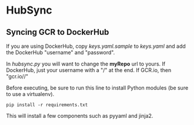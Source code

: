 # HubSync
## Syncing GCR to DockerHub

If you are using DockerHub, copy _keys.yaml.sample_ to _keys.yaml_ and add the DockerHub "username" and "password".

In _hubsync.py_ you will want to change the __myRepo__ url to yours. If DockerHub, just your username with a "/" at the end. If GCR.io, then "gcr.io/<myrepo>/"

Before executing, be sure to run this line to install Python modules (be sure to use a virtualenv).

```
pip install -r requirements.txt
```

This will install a few components such as pyyaml and jinja2.
